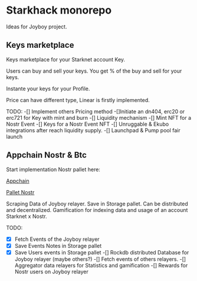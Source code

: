 # Starkhack monorepo

Ideas for Joyboy project.

## Keys marketplace
Keys marketplace for your Starknet account Key.

Users can buy and sell your keys. You get % of the buy and sell for your keys.

Instante your keys for your Profile.

Price can have different type, Linear is firstly implemented.

TODO:
-[] Implement others Pricing method
-[]Initiate an dn404, erc20 or erc721 for Key with mint and burn
-[] Liquidity mechanism
-[] Mint NFT for a Nostr Event
-[] Keys for a Nostr Event NFT
-[] Unruggable & Ekubo integrations after reach liquidity supply.
-[] Launchpad & Pump pool fair launch


## Appchain Nostr & Btc
Start implementation Nostr pallet here: 


[Appchain](https://github.com/WUW-WhateverYouWant/starkhack_madara/tree/develop)


[Pallet Nostr](https://github.com/WUW-WhateverYouWant/starkhack_madara/tree/develop/crates/pallets/nostr)


Scraping Data of Joyboy relayer. Save in Storage pallet. Can be distributed and decentralized. 
Gamification for indexing data and usage of an account Starknet x Nostr.

TODO:

-[X] Fetch Events of the Joyboy relayer
-[X] Save Events Notes in Storage pallet
-[X] Save Users events in Storage pallet
-[] Rockdb distributed Database for Joyboy relayer (maybe others?)
-[] Fetch events of others relayers.
-[] Aggregator data relayers for Statistics and gamification
-[] Rewards for Nostr users on Joyboy relayer

